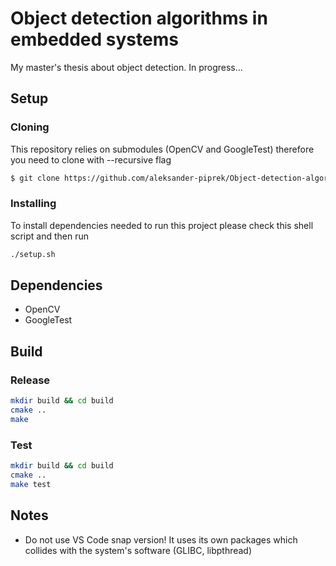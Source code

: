 # Object detection algorithms in embedded systems

My master's thesis about object detection. In progress...

## Setup

### Cloning
This repository relies on submodules (OpenCV and GoogleTest) therefore you need to clone with --recursive flag

```bash
$ git clone https://github.com/aleksander-piprek/Object-detection-algorithms-in-embedded-systems.git --recursive
```

### Installing  
To install dependencies needed to run this project please check this shell script and then run

```bash
./setup.sh
```

## Dependencies
 - OpenCV
 - GoogleTest

## Build
### Release
```bash
mkdir build && cd build
cmake ..
make
```

### Test
```bash
mkdir build && cd build
cmake ..
make test
```

## Notes

- Do not use VS Code snap version! It uses its own packages which collides with the system's software (GLIBC, libpthread)